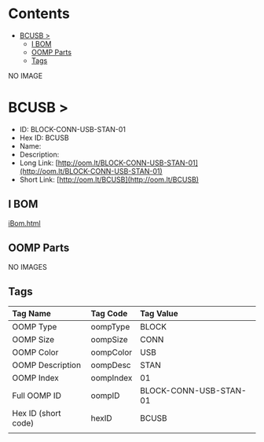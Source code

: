 



Contents
========

* [BCUSB > ](#bcusb--)
	* [I BOM](#i-bom)
	* [OOMP Parts](#oomp-parts)
	* [Tags](#tags)
  
NO IMAGE  
# BCUSB > 

- ID: BLOCK-CONN-USB-STAN-01
- Hex ID: BCUSB
- Name: 
- Description: 
- Long Link: [http://oom.lt/BLOCK-CONN-USB-STAN-01](http://oom.lt/BLOCK-CONN-USB-STAN-01)
- Short Link: [http://oom.lt/BCUSB](http://oom.lt/BCUSB)

## I BOM
  
[iBom.html](https://htmlpreview.github.io/?https://github.com/oomlout/oomlout_OOMP_projects_V2/blob/main/BLOCK/CONN/USB/STAN/01/ibom.html)
## OOMP Parts
  
NO IMAGES  
## Tags
  

|Tag Name|Tag Code|Tag Value|
| :--- | :--- | :--- |
|OOMP Type|oompType|BLOCK|
|OOMP Size|oompSize|CONN|
|OOMP Color|oompColor|USB|
|OOMP Description|oompDesc|STAN|
|OOMP Index|oompIndex|01|
|Full OOMP ID|oompID|BLOCK-CONN-USB-STAN-01|
|Hex ID (short code)|hexID|BCUSB|
||||
